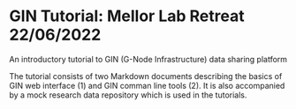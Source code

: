 # GIN Tutorial: Mellor Lab Retreat 22/06/2022
An introductory tutorial to GIN (G-Node Infrastructure) data sharing platform

The tutorial consists of two Markdown documents describing the basics of GIN web interface (1) and GIN comman line tools (2). It is also accompanied by a mock research data repository which is used in the tutorials.
